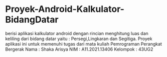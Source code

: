 # Proyek-Android-Kalkulator-BidangDatar
berisi aplikasi kalkulator android dengan rincian menghitung luas dan keliling dari bidang datar yaitu : Persegi,Lingkaran dan Segitiga. Proyek aplikasi ini untuk memenuhi tugas dari mata kuliah Pemrograman Perangkat Bergerak
Nama      : Shaka Arisya
NIM       : A11.2021.13406
Kelompok  : 43UG2
